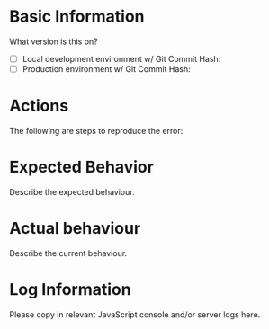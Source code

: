 # Basic Information
What version is this on?
- [ ] Local development environment w/ Git Commit Hash:
- [ ] Production environment w/ Git Commit Hash:

# Actions
The following are steps to reproduce the error:

# Expected Behavior
Describe the expected behaviour.

# Actual behaviour
Describe the current behaviour.

# Log Information
Please copy in relevant JavaScript console and/or server logs here.